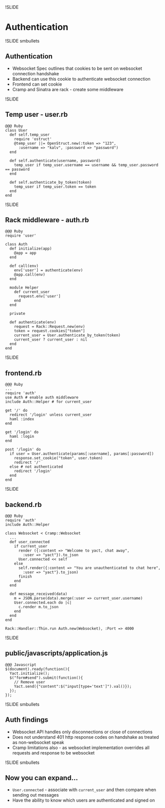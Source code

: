 !SLIDE

# Authentication

!SLIDE smbullets

## Authentication
- Websocket Spec outlines that cookies to be sent on websocket connection handshake
- Backend can use this cookie to authenticate websocket connection
- Frontend can set cookie
- Cramp and Sinatra are rack - create some middleware

!SLIDE

## Temp user - user.rb

    @@@ Ruby
    class User
      def self.temp_user
        require 'ostruct'
        @temp_user ||= OpenStruct.new(:token => "123",
          :username => "kalv", :password => "password")
      end

      def self.authenticate(username, password)
        temp_user if temp_user.username == username && temp_user.password == password
      end

      def self.authenticate_by_token(token)
        temp_user if temp_user.token == token
      end
    end

!SLIDE

## Rack middleware - auth.rb

    @@@ Ruby
    require 'user'

    class Auth
      def initialize(app)
        @app = app
      end

      def call(env)
        env['user'] = authenticate(env)
        @app.call(env)
      end

      module Helper
        def current_user
          request.env['user']
        end
      end

      private

      def authenticate(env)
        request = Rack::Request.new(env)
        token = request.cookies["token"]
        current_user = User.authenticate_by_token(token)
        current_user ? current_user : nil
      end
    end

!SLIDE

## frontend.rb

    @@@ Ruby
    ...
    require 'auth'
    use Auth # enable auth middleware
    include Auth::Helper # for current_user

    get '/' do
      redirect '/login' unless current_user
      haml :index
    end

    get '/login' do
      haml :login
    end

    post '/login' do
      if user = User.authenticate(params[:username], params[:password])
        response.set_cookie("token", user.token)
        redirect '/'
      else # not authenticated
        redirect '/login'
      end
    end

!SLIDE

## backend.rb

    @@@ Ruby
    require 'auth'
    include Auth::Helper

    class Websocket < Cramp::Websocket
      ...
      def user_connected
        if current_user
          render ({:content => "Welcome to yact, chat away",
            :user => "yact"}).to_json
          User.connected << self
        else
          self.render({:content => "You are unauthenticated to chat here",
            :user => "yact"}.to_json)
          finish
        end
      end

      def message_received(data)
        m = JSON.parse(data).merge(:user => current_user.username)
        User.connected.each do |c|
          c.render m.to_json
        end
      end
    end

    Rack::Handler::Thin.run Auth.new(Websocket), :Port => 4000

!SLIDE

## public/javascripts/application.js
  
    @@@ Javascript
    $(document).ready(function(){
      Yact.initialize();
      $("form#send").submit(function(){
        // Remove user
        Yact.send({"content":$("input[type='text']").val()});
      });
    });

!SLIDE smbullets
## Auth findings

- Websocket API handles only disconnections or close of connections
- Does not understand 401 http response codes on handshake as treated as non-websocket speak
- Cramp limitations also - as websocket implementation overrides all requests and response to be websocket

!SLIDE smbullets

## Now you can expand...

- `User.connected` - associate with `current_user` and then compare when sending out messages
- Have the ability to know which users are authenticated and signed on